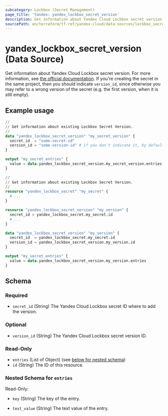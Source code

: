```yaml
---
subcategory: Lockbox (Secret Management)
page_title: 'Yandex: yandex_lockbox_secret_version'
description: Get information about Yandex Cloud Lockbox secret version.
sourcePath: en/terraform/tf-ref/yandex-cloud/data-sources/lockbox_secret_version.md
---
```


# yandex_lockbox_secret_version (Data Source)

Get information about Yandex Cloud Lockbox secret version. For more information, see [the official documentation](https://yandex.cloud/docs/lockbox/).
If you're creating the secret in the same project, then you should indicate `version_id`, since otherwise you may refer to a wrong version of the secret (e.g. the first version, when it is still empty).

## Example usage

```terraform
//
// Get information about existing Lockbox Secret Version.
//
data "yandex_lockbox_secret_version" "my_secret_version" {
  secret_id  = "some-secret-id"
  version_id = "some-version-id" # if you don't indicate it, by default refers to the latest version
}

output "my_secret_entries" {
  value = data.yandex_lockbox_secret_version.my_secret_version.entries
}
```

```terraform
//
// Get information about existing Lockbox Secret Version.
//
resource "yandex_lockbox_secret" "my_secret" {
  # ...
}

resource "yandex_lockbox_secret_version" "my_version" {
  secret_id = yandex_lockbox_secret.my_secret.id
  # ...
}

data "yandex_lockbox_secret_version" "my_version" {
  secret_id  = yandex_lockbox_secret.my_secret.id
  version_id = yandex_lockbox_secret_version.my_version.id
}

output "my_secret_entries" {
  value = data.yandex_lockbox_secret_version.my_version.entries
}
```

<!-- schema generated by tfplugindocs -->
## Schema

### Required

- `secret_id` (String) The Yandex Cloud Lockbox secret ID where to add the version.

### Optional

- `version_id` (String) The Yandex Cloud Lockbox secret version ID.

### Read-Only

- `entries` (List of Object) (see [below for nested schema](#nestedatt--entries))
- `id` (String) The ID of this resource.

<a id="nestedatt--entries"></a>
### Nested Schema for `entries`

Read-Only:

- `key` (String) The key of the entry.

- `text_value` (String) The text value of the entry.

